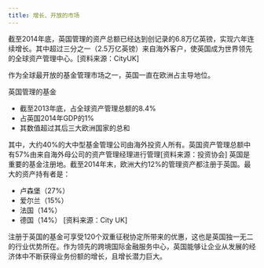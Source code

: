 ```yaml
---
title: 增长、开放的市场
---
```


截至2014年底，英国管理的资产总额已经达到创记录的6.8万亿英镑，实现六年连续增长。其中超过三分之一（2.5万亿英镑）来自海外客户，使英国成为世界领先的全球资产管理中心。[资料来源：CityUK]

作为全球最开放的基金管理市场之一，英国一直在欧洲占主导地位。

英国管理的基金

- 截至2013年底，占全球资产管理总额的8.4%
- 占英国2014年GDP的1%
- 其数值超过其后三大欧洲国家的总和



其中，大约40%的大中型基金管理公司由海外投资人所有。英国资产管理总额中有57%由来自海外母公司的资产管理经理进行管理[资料来源：投资协会]
英国是重要的基金注册地。截至2014年末，欧洲大约12%的管理资产都注册于英国。最大的资产持有者是：

- 卢森堡（27%）
- 爱尔兰（15%）
- 法国（14%）
- 德国（14%）
[资料来源：City UK]

注册于英国的基金可享受120个双重征税协定所带来的优惠，这也是英国独一无二的行业优势所在。作为领先的跨境国际金融服务中心，英国能够让企业从发展的经济体中不断获得业务份额的增长，且增长潜力巨大。 